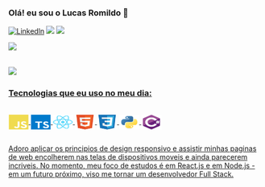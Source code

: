 ### Olá! eu sou o Lucas Romildo 🤚

[![Linkedln](https://img.shields.io/badge/LinkedIn-0077B5?style=for-the-badge&logo=linkedin&logoColor=white)](https://br.linkedin.com/in/lucas-romildo-7b4629275?trk=people-guest_people_search-card)
<a href = "mailto:LucasRomildo01@gmail.com"><img src="https://img.shields.io/badge/-Gmail-%23333?style=for-the-badge&logo=gmail&logoColor=white" target="_blank"></a>
<a href = "https://api.whatsapp.com/send?phone=5511949556863&text=Fala,%20Lucas!%20Vim%20do%20teu%20portifólio,%20quero%20trabalhar%20contigo!"><img src="https://img.shields.io/badge/WhatsApp-25D366?style=for-the-badge&logo=whatsapp&logoColor=white" target="_blank"></a>

<a href = "https://lucasromildo01.github.io/Portifolio/index.html"><img height="55cm" src="https://img.shields.io/badge/website-000000?style=for-the-badge&logo=About.me&logoColor=white" target="_blank"></a>


##

<div>
 <a href="https://github.com/LucasRomildo01">
  <img height="180cm" src="https://github-readme-stats.vercel.app/api?username=LucasRomildo01&show_icons=true&theme=merko&include_all_commits=true&count_private-true"/>
 
                             
                           
  </div>



### Tecnologias que eu uso no meu dia:
<div style="display: inline_block"><br>
  <img align="center"  height="30" width="40" src="https://raw.githubusercontent.com/devicons/devicon/master/icons/javascript/javascript-plain.svg">
  <img align="center"  height="30" width="40" src="https://raw.githubusercontent.com/devicons/devicon/master/icons/typescript/typescript-plain.svg">
  <img align="center"  height="30" width="40" src="https://raw.githubusercontent.com/devicons/devicon/master/icons/react/react-original.svg">
  <img align="center"  height="30" width="40" src="https://raw.githubusercontent.com/devicons/devicon/master/icons/html5/html5-original.svg">
  <img align="center"  height="30" width="40" src="https://raw.githubusercontent.com/devicons/devicon/master/icons/css3/css3-original.svg">
  <img align="center"  height="30" width="40" src="https://raw.githubusercontent.com/devicons/devicon/master/icons/python/python-original.svg">
  <img align="center"  height="30" width="40" src="https://raw.githubusercontent.com/devicons/devicon/master/icons/csharp/csharp-original.svg">
</div>

##

Adoro aplicar os principios de design responsivo e assistir minhas paginas de web encolherem nas telas de dispositivos moveis e ainda parecerem incriveis.
No momento, meu foco de estudos é em React.js e em Node.js - em um futuro próximo, viso me tornar um desenvolvedor Full Stack. 
